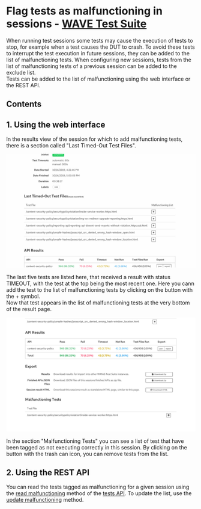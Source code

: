 # Flag tests as malfunctioning in sessions - [WAVE Test Suite](../README.md)

When running test sessions some tests may cause the execution of tests to stop, for example when a test causes the DUT to crash. To avoid these tests to interrupt the test execution in future sessions, they can be added to the list of malfunctioning tests. When configuring new sessions, tests from the list of malfunctioning tests of a previous session can be added to the exclude list.  
Tests can be added to the list of malfunctioning using the web interface or the REST API.

## Contents

## 1. Using the web interface

In the results view of the session for which to add malfunctioning tests, there is a section called "Last Timed-Out Test Files".

![last_timed_out]

The last five tests are listed here, that received a result with status TIMEOUT, with the test at the top being the most recent one. Here you cann add the test to the list of malfunctioning tests by clicking on the button with the + symbol.  
Now that test appears in the list of malfunctioning tests at the very bottom of the result page.

![malfunctioning_list]

In the section "Malfunctioning Tests" you can see a list of test that have been tagged as not executing correctly in this session. By clicking on the button with the trash can icon, you can remove tests from the list.

[last_timed_out]: ../res/results_page_last_timed_out.jpg "Last Timed-Out Test Files"
[malfunctioning_list]: ../res/results_page_malfunctioning_list.jpg "Malfunctioning Tests"

## 2. Using the REST API

You can read the tests tagged as malfunctioning for a given session using the [read malfunctioning](../rest-api/tests-api/read-malfunctioning.md) method of the [tests API](../rest-api/README.md#tests-api). To update the list, use the [update malfunctioning](../rest-api/tests-api/update-malfunctioning.md) method.
